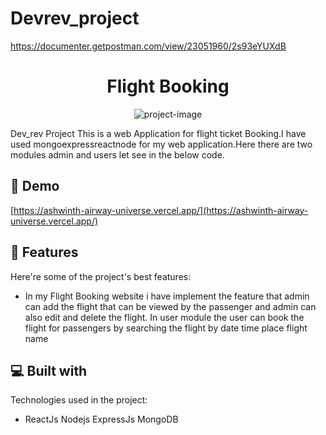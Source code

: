 # Devrev_project
https://documenter.getpostman.com/view/23051960/2s93eYUXdB

<h1 align="center" id="title">Flight Booking</h1>

<p align="center"><img src="https://images.unsplash.com/photo-1558882423-bebedae70ea8?ixlib=rb-4.0.3&amp;ixid=MnwxMjA3fDB8MHxwaG90by1wYWdlfHx8fGVufDB8fHx8&amp;auto=format&amp;fit=crop&amp;w=1170&amp;q=80" alt="project-image"></p>

<p id="description">Dev_rev Project This is a web Application for flight ticket Booking.I have used mongoexpressreactnode for my web application.Here there are two modules admin and users let see in the below code.</p>

<h2>🚀 Demo</h2>

[https://ashwinth-airway-universe.vercel.app/](https://ashwinth-airway-universe.vercel.app/)

  
  
<h2>🧐 Features</h2>

Here're some of the project's best features:

*   In my Flight Booking website i have implement the feature that admin can add the flight that can be viewed by the passenger and admin can also edit and delete the flight. In user module the user can book the flight for passengers by searching the flight by date time place flight name

  
  
<h2>💻 Built with</h2>

Technologies used in the project:

*   ReactJs Nodejs ExpressJs MongoDB

